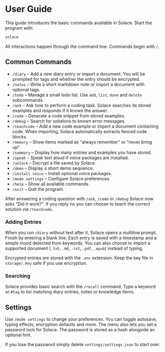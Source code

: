 # User Guide

This guide introduces the basic commands available in Solace. Start the program with:

```bash
solace
```

All interactions happen through the command line. Commands begin with `/`.

## Common Commands

- `/diary` – Add a new diary entry or import a document. You will be prompted for tags and whether the entry should be encrypted.
- `/notes` – Write a short markdown note or import a document with optional tags.
- `/todo` – Manage a small todo list. Use `add`, `list`, `done` and `delete` subcommands.
- `/ask` – Ask how to perform a coding task. Solace searches its stored examples and responds if it knows the answer.
- `/code` – Generate a code snippet from stored examples.
- `/debug` – Search for solutions to known error messages.
- `/teachcode` – Add a new code example or import a document containing code. When importing, Solace automatically extracts fenced code blocks.
- `/memory` – Show items marked as “always remember” or “never bring up”.
- `/summary` – Display how many entries and examples you have stored.
- `/speak` – Speak text aloud if voice packages are installed.
- `/unlock` – Decrypt a file saved by Solace.
- `/demo` – Display a short demo sequence.
- `/install voice` – Install optional voice packages.
- `/mode settings` – Configure Solace preferences.
- `/help` – Show all available commands.
- `/exit` – Quit the program.

After answering a coding question with `/ask`, `/code` or `/debug` Solace now asks “Did it work?”. If you reply no you can choose to teach the correct solution via `/teachcode`.

### Adding Entries

When you run `/diary` without text after it, Solace opens a multiline prompt. Finish by entering a blank line. Each entry is saved with a timestamp and a simple mood detected from keywords.
You can also choose to import a supported document (`.txt`, `.md`, `.rst`, `.pdf`, `.epub`) instead of typing.

Encrypted entries are stored with the `.enc` extension. Keep the key file in `storage/.key` safe if you use encryption.

### Searching

Solace provides basic search with the `/recall` command. Type a keyword or `#tag` to list matching diary entries, notes or knowledge items.



## Settings

Use `/mode settings` to change your preferences.
You can toggle autosave, typing effects, encryption defaults and more. The menu also lets you set a password lock for Solace. The password is stored as a hash alongside an optional hint.

If you lose the password simply delete `settings/settings.json` to start over.

